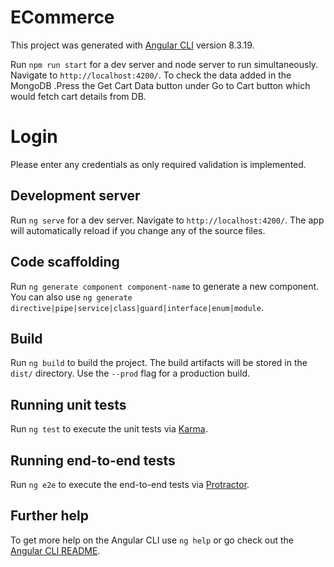 # ECommerce

This project was generated with [Angular CLI](https://github.com/angular/angular-cli) version 8.3.19.

Run `npm run start` for a dev server and node server to run simultaneously. Navigate to `http://localhost:4200/`.
To check the data added in the MongoDB .Press the Get Cart Data button under Go to Cart button which would fetch cart details from DB.

# Login 
Please enter any credentials as only required validation is implemented.

## Development server

Run `ng serve` for a dev server. Navigate to `http://localhost:4200/`. The app will automatically reload if you change any of the source files.

## Code scaffolding

Run `ng generate component component-name` to generate a new component. You can also use `ng generate directive|pipe|service|class|guard|interface|enum|module`.

## Build

Run `ng build` to build the project. The build artifacts will be stored in the `dist/` directory. Use the `--prod` flag for a production build.

## Running unit tests

Run `ng test` to execute the unit tests via [Karma](https://karma-runner.github.io).

## Running end-to-end tests

Run `ng e2e` to execute the end-to-end tests via [Protractor](http://www.protractortest.org/).

## Further help

To get more help on the Angular CLI use `ng help` or go check out the [Angular CLI README](https://github.com/angular/angular-cli/blob/master/README.md).
